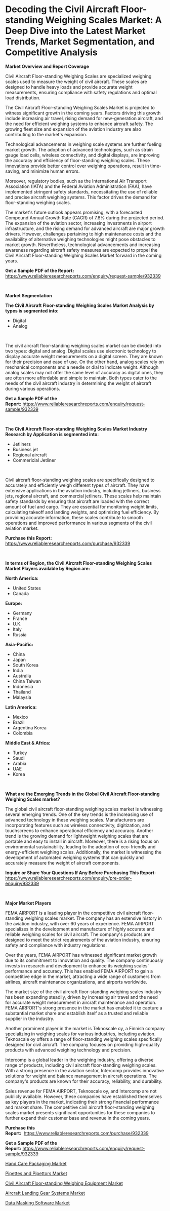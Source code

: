 <p><h1>Decoding the Civil Aircraft Floor-standing Weighing Scales Market: A Deep Dive into the Latest Market Trends, Market Segmentation, and Competitive Analysis</h1></p><p><strong>Market Overview and Report Coverage</strong></p>
<p><p>Civil Aircraft Floor-standing Weighing Scales are specialized weighing scales used to measure the weight of civil aircraft. These scales are designed to handle heavy loads and provide accurate weight measurements, ensuring compliance with safety regulations and optimal load distribution.</p><p>The Civil Aircraft Floor-standing Weighing Scales Market is projected to witness significant growth in the coming years. Factors driving this growth include increasing air travel, rising demand for new-generation aircraft, and the need for efficient weighing systems to enhance aircraft safety. The growing fleet size and expansion of the aviation industry are also contributing to the market's expansion.</p><p>Technological advancements in weighing scale systems are further fueling market growth. The adoption of advanced technologies, such as strain gauge load cells, wireless connectivity, and digital displays, are improving the accuracy and efficiency of floor-standing weighing scales. These innovations provide better control over weighing operations, result in time-saving, and minimize human errors.</p><p>Moreover, regulatory bodies, such as the International Air Transport Association (IATA) and the Federal Aviation Administration (FAA), have implemented stringent safety standards, necessitating the use of reliable and precise aircraft weighing systems. This factor drives the demand for floor-standing weighing scales.</p><p>The market's future outlook appears promising, with a forecasted Compound Annual Growth Rate (CAGR) of 7.8% during the projected period. The expansion of the aviation sector, increasing investments in airport infrastructure, and the rising demand for advanced aircraft are major growth drivers. However, challenges pertaining to high maintenance costs and the availability of alternative weighing technologies might pose obstacles to market growth. Nevertheless, technological advancements and increasing awareness regarding aircraft safety measures are expected to propel the Civil Aircraft Floor-standing Weighing Scales Market forward in the coming years.</p></p>
<p><strong>Get a Sample PDF of the Report:</strong> <a href="https://www.reliableresearchreports.com/enquiry/request-sample/932339">https://www.reliableresearchreports.com/enquiry/request-sample/932339</a></p>
<p>&nbsp;</p>
<p><strong>Market Segmentation</strong></p>
<p><strong>The Civil Aircraft Floor-standing Weighing Scales Market Analysis by types is segmented into:</strong></p>
<p><ul><li>Digital</li><li>Analog</li></ul></p>
<p>&nbsp;</p>
<p><p>The civil aircraft floor-standing weighing scales market can be divided into two types: digital and analog. Digital scales use electronic technology to display accurate weight measurements on a digital screen. They are known for their precision and ease of use. On the other hand, analog scales rely on mechanical components and a needle or dial to indicate weight. Although analog scales may not offer the same level of accuracy as digital ones, they are often more affordable and simple to maintain. Both types cater to the needs of the civil aircraft industry in determining the weight of aircraft during various operations.</p></p>
<p><strong>Get a Sample PDF of the Report:</strong>&nbsp;<a href="https://www.reliableresearchreports.com/enquiry/request-sample/932339">https://www.reliableresearchreports.com/enquiry/request-sample/932339</a></p>
<p>&nbsp;</p>
<p><strong>The Civil Aircraft Floor-standing Weighing Scales Market Industry Research by Application is segmented into:</strong></p>
<p><ul><li>Jetliners</li><li>Business jet</li><li>Regional aircraft</li><li>Commericial Jetliner</li></ul></p>
<p>&nbsp;</p>
<p><p>Civil aircraft floor-standing weighing scales are specifically designed to accurately and efficiently weigh different types of aircraft. They have extensive applications in the aviation industry, including jetliners, business jets, regional aircraft, and commercial jetliners. These scales help maintain safety standards by ensuring that aircraft are loaded with the correct amount of fuel and cargo. They are essential for monitoring weight limits, calculating takeoff and landing weights, and optimizing fuel efficiency. By providing accurate information, these scales contribute to smooth operations and improved performance in various segments of the civil aviation market.</p></p>
<p><strong>Purchase this Report:</strong>&nbsp; <a href="https://www.reliableresearchreports.com/purchase/932339">https://www.reliableresearchreports.com/purchase/932339</a></p>
<p>&nbsp;</p>
<p><strong>In terms of Region, the Civil Aircraft Floor-standing Weighing Scales Market Players available by Region are:</strong></p>
<p>
    <p> <strong> North America: </strong>
        <ul>
            <li>United States</li>
            <li>Canada</li>
        </ul>
        </p> 
    <p> <strong> Europe: </strong>
        <ul>
            <li>Germany</li>
            <li>France</li>
            <li>U.K.</li>
            <li>Italy</li>
            <li>Russia</li>
        </ul>
        </p> 
    <p> <strong> Asia-Pacific: </strong>
        <ul>
            <li>China</li>
            <li>Japan</li>
            <li>South Korea</li>
            <li>India</li>
            <li>Australia</li>
            <li>China Taiwan</li>
            <li>Indonesia</li>
            <li>Thailand</li>
            <li>Malaysia</li>
        </ul>
        </p> 
    <p> <strong> Latin America: </strong>
        <ul>
            <li>Mexico</li>
            <li>Brazil</li>
            <li>Argentina Korea</li>
            <li>Colombia</li>
        </ul>
        </p> 
    <p> <strong> Middle East & Africa: </strong>
        <ul>
            <li>Turkey</li>
            <li>Saudi</li>
            <li>Arabia</li>
            <li>UAE</li>
            <li>Korea</li>
        </ul>
    </p>
    </p>
<p>&nbsp;</p>
<p><strong>What are the Emerging Trends in the Global Civil Aircraft Floor-standing Weighing Scales market?</strong></p>
<p><p>The global civil aircraft floor-standing weighing scales market is witnessing several emerging trends. One of the key trends is the increasing use of advanced technology in these weighing scales. Manufacturers are incorporating features such as wireless connectivity, digitization, and touchscreens to enhance operational efficiency and accuracy. Another trend is the growing demand for lightweight weighing scales that are portable and easy to install in aircraft. Moreover, there is a rising focus on environmental sustainability, leading to the adoption of eco-friendly and energy-efficient weighing scales. Additionally, the market is witnessing the development of automated weighing systems that can quickly and accurately measure the weight of aircraft components.</p></p>
<p><strong>Inquire or Share Your Questions If Any Before Purchasing This Report</strong>- <a href="https://www.reliableresearchreports.com/enquiry/pre-order-enquiry/932339">https://www.reliableresearchreports.com/enquiry/pre-order-enquiry/932339</a></p>
<p>&nbsp;</p>
<p><strong>Major Market Players</strong></p>
<p><p>FEMA AIRPORT is a leading player in the competitive civil aircraft floor-standing weighing scales market. The company has an extensive history in the aviation industry, with over 60 years of experience. FEMA AIRPORT specializes in the development and manufacture of highly accurate and reliable weighing scales for civil aircraft. The company's products are designed to meet the strict requirements of the aviation industry, ensuring safety and compliance with industry regulations.</p><p>Over the years, FEMA AIRPORT has witnessed significant market growth due to its commitment to innovation and quality. The company continuously invests in research and development to enhance its weighing scales' performance and accuracy. This has enabled FEMA AIRPORT to gain a competitive edge in the market, attracting a wide range of customers from airlines, aircraft maintenance organizations, and airports worldwide.</p><p>The market size of the civil aircraft floor-standing weighing scales industry has been expanding steadily, driven by increasing air travel and the need for accurate weight measurement in aircraft maintenance and operation. FEMA AIRPORT's strong presence in the market has enabled it to capture a substantial market share and establish itself as a trusted and reliable supplier in the industry.</p><p>Another prominent player in the market is Teknoscale oy, a Finnish company specializing in weighing scales for various industries, including aviation. Teknoscale oy offers a range of floor-standing weighing scales specifically designed for civil aircraft. The company focuses on providing high-quality products with advanced weighing technology and precision.</p><p>Intercomp is a global leader in the weighing industry, offering a diverse range of products, including civil aircraft floor-standing weighing scales. With a strong presence in the aviation sector, Intercomp provides innovative solutions for weight and balance management in aircraft operations. The company's products are known for their accuracy, reliability, and durability.</p><p>Sales revenue for FEMA AIRPORT, Teknoscale oy, and Intercomp are not publicly available. However, these companies have established themselves as key players in the market, indicating their strong financial performance and market share. The competitive civil aircraft floor-standing weighing scales market presents significant opportunities for these companies to further expand their customer base and revenue in the coming years.</p></p>
<p><strong>Purchase this Report:</strong>&nbsp;&nbsp;<a href="https://www.reliableresearchreports.com/purchase/932339">https://www.reliableresearchreports.com/purchase/932339</a></p>
<p></p>
<p><strong>Get a Sample PDF of the Report:</strong>&nbsp;<a href="https://www.reliableresearchreports.com/enquiry/request-sample/932339">https://www.reliableresearchreports.com/enquiry/request-sample/932339</a></p>
<p><p><a href="https://issuu.com/reportprime-2/docs/hand-care-packaging-market-size-2030.pptx?fr=xKAE9_zU1NQ">Hand Care Packaging Market</a></p><p><a href="https://www.reportprime.com/pipettes-and-pipettors-r7928">Pipettes and Pipettors Market</a></p><p><a href="https://github.com/NorbertYates/Market-Research-Report-List-1/blob/main/civil-aircraft-floor-standing-weighing-equipment-market.md">Civil Aircraft Floor-standing Weighing Equipment Market</a></p><p><a href="https://www.linkedin.com/pulse/aircraft-landing-gear-systems-market-size-2023-2030-5v4ee/">Aircraft Landing Gear Systems Market</a></p><p><a href="https://medium.com/@juliusadams1991/data-masking-software-market-size-growth-forecast-2023-2030-86fe9487add5">Data Masking Software Market</a></p></p>